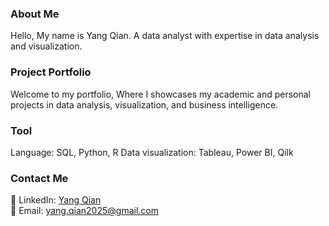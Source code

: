 ### About Me
Hello, My name is Yang Qian. A data analyst with expertise in data analysis and visualization.

### Project Portfolio
Welcome to my portfolio, Where I showcases my academic and personal projects in data analysis, visualization, and business intelligence.

### Tool 
Language: SQL, Python, R
Data visualization: Tableau, Power BI, Qilk

### Contact Me
📌 LinkedIn: [Yang Qian](https://www.linkedin.com/in/yangqian86)  
📌 Email: yang.qian2025@gmail.com
